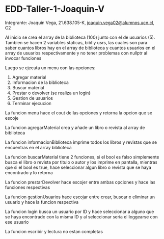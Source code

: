 # EDD-Taller-1-Joaquin-V
Integrante: Joaquin Vega, 21.638.105-K, joaquin.vega02@alumnos.ucn.cl, C2

Al inicio se crea el array de la biblioteca (100) junto con el de usuarios (5). Tambien se hacen 2 variables staticas, bibl y usrs, las cuales son para saber cuantos libros hay en el array de biblioteca
y cuantos usuarios en el array de usuarios respectivamente y no tener problemas con nullptr al invocar funciones

Luego se ejecuta un menu con las opciones:
1. Agregar material
2. Informacion de la biblioteca
3. Buscar material
4. Prestar o devolver (se realiza un login)
5. Gestion de usuarios
6. Terminar ejecucion

La funcion menu hace el cout de las opciones y retorna la opcion que se escoje

La funcion agregarMaterial crea y añade un libro o revista al array de biblioteca

La funcion informacionBiblioteca imprime todos los libros y revistas que se encuentras en el array biblioteca

La funcion buscarMaterial tiene 2 funciones, si el bool es falso simplemente busca el libro o revista por titulo o autor y los imprime en pantalla, mientras que si el bool es true,
hace seleccionar algun libro o revista que se haya encontrado y lo retorna

La funcion prestarDevolver hace escojer entre ambas opciones y hace las funciones respectivas

La funcion gestionUsuarios hace escojar entre crear, buscar o eliminar un usuario y hace la funcion respectiva

La funcion login busca un usuario por ID y hace seleccionar a alguno que se haya encontrado con la misma ID y al seleccionar seria el loggearse con ese usuario

La funcion escribir y lectura no estan completas
